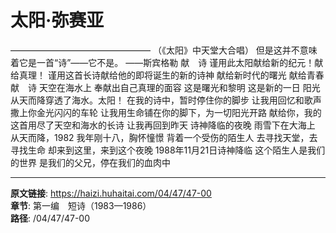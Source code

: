 # 太阳·弥赛亚

————————————————
（《太阳》中天堂大合唱）
但是这并不意味着它是一首“诗”——它不是。
——斯宾格勒
献　诗
谨用此太阳献给新的纪元！献给真理！
谨用这首长诗献给他的即将诞生的新的诗神
献给新时代的曙光
献给青春
献　诗
天空在海水上
奉献出自己真理的面容
这是曙光和黎明
这是新的一日
阳光从天而降穿透了海水。太阳！
在我的诗中，暂时停住你的脚步
让我用回忆和歌声撒上你金光闪闪的车轮
让我用生命铺在你的脚下，为一切阳光开路
献给你，我的这首用尽了天空和海水的长诗
让我再回到昨天
诗神降临的夜晚
雨雪下在大海上
从天而降，1982
我年刚十八，胸怀憧憬
背着一个受伤的陌生人
去寻找天堂，去寻找生命
却来到这里，来到这个夜晚
1988年11月21日诗神降临
这个陌生人是我们的世界
是我们的父兄，停在我们的血肉中

---

**原文链接**: https://haizi.huhaitai.com/04/47/47-00  
**章节**: 第一编　短诗（1983—1986）  
**路径**: /04/47/47-00
